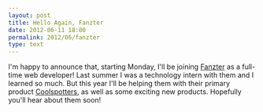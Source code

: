 ```yaml
---
layout: post
title: Hello Again, Fanzter
date: 2012-06-11 18:00
permalink: 2012/06/fanzter
type: text
---
```


I'm happy to announce that, starting Monday, I'll be joining [Fanzter](http://fanzter.com) as a full-time web developer! Last summer I was a technology intern with them and I learned so much. But this year I'll be helping them with their primary product [Coolspotters](http://coolspotters.com), as well as some exciting new products. Hopefully you'll hear about them soon!